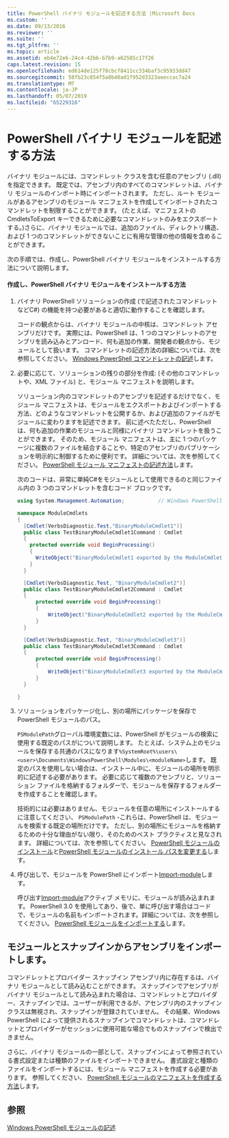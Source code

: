 ```yaml
---
title: PowerShell バイナリ モジュールを記述する方法 |Microsoft Docs
ms.custom: ''
ms.date: 09/13/2016
ms.reviewer: ''
ms.suite: ''
ms.tgt_pltfrm: ''
ms.topic: article
ms.assetid: eb4e72e6-24c4-42b6-b7b9-a62585c17f26
caps.latest.revision: 15
ms.openlocfilehash: ed614de125f78cbcf8411cc334baf3c95933dd47
ms.sourcegitcommit: 58fb23c854f5a8b40ad1f952d3323aeeccac7a24
ms.translationtype: MT
ms.contentlocale: ja-JP
ms.lasthandoff: 05/07/2019
ms.locfileid: "65229316"
---
```

# <a name="how-to-write-a-powershell-binary-module"></a>PowerShell バイナリ モジュールを記述する方法

バイナリ モジュールには、コマンドレット クラスを含む任意のアセンブリ (.dll) を指定できます。 既定では、アセンブリ内のすべてのコマンドレットは、バイナリ モジュールのインポート時にインポートされます。 ただし、ルート モジュールがあるアセンブリのモジュール マニフェストを作成してインポートされたコマンドレットを制限することができます。 (たとえば、マニフェストの CmdletsToExport キーできるために必要なコマンドレットのみをエクスポートする。)さらに、バイナリ モジュールでは、追加のファイル、ディレクトリ構造、および 1 つのコマンドレットができないことに有用な管理の他の情報を含めることができます。

次の手順では、作成し、PowerShell バイナリ モジュールをインストールする方法について説明します。

#### <a name="how-to-create-and-install-a-powershell-binary-module"></a>作成し、PowerShell バイナリ モジュールをインストールする方法

1. バイナリ PowerShell ソリューションの作成 (で記述されたコマンドレットなどC#) の機能を持つ必要があると適切に動作することを確認します。

   コードの観点からは、バイナリ モジュールの中核は、コマンドレット アセンブリだけです。 実際には、PowerShell は、1 つのコマンドレットのアセンブリを読み込みとアンロード、何も追加の作業、開発者の観点から、モジュールとして扱います。 コマンドレットの記述方法の詳細については、次を参照してください。 [Windows PowerShell コマンドレットの記述](../cmdlet/writing-a-windows-powershell-cmdlet.md)します。

2. 必要に応じて、ソリューションの残りの部分を作成: (その他のコマンドレットや、XML ファイル) と、モジュール マニフェストを説明します。

   ソリューション内のコマンドレットのアセンブリを記述するだけでなく、モジュール マニフェストは、モジュールをエクスポートおよびインポートする方法、どのようなコマンドレットを公開するか、および追加のファイルがモジュールに変わりますを記述できます。
   前に述べたただし、PowerShell は、何も追加の作業のモジュールと同様にバイナリ コマンドレットを扱うことができます。
   そのため、モジュール マニフェストは、主に 1 つのパッケージに複数のファイルを結合することや、特定のアセンブリのパブリケーションを明示的に制御するために便利です。
   詳細については、次を参照してください。 [PowerShell モジュール マニフェストの記述方法](how-to-write-a-powershell-module-manifest.md)します。

   次のコードは、非常に単純C#をモジュールとして使用できるのと同じファイル内の 3 つのコマンドレットを含むコード ブロックです。

   ```csharp
   using System.Management.Automation;           // Windows PowerShell namespace.

   namespace ModuleCmdlets
   {
     [Cmdlet(VerbsDiagnostic.Test,"BinaryModuleCmdlet1")]
     public class TestBinaryModuleCmdlet1Command : Cmdlet
     {
       protected override void BeginProcessing()
       {
         WriteObject("BinaryModuleCmdlet1 exported by the ModuleCmdlets module.");
       }
     }

     [Cmdlet(VerbsDiagnostic.Test, "BinaryModuleCmdlet2")]
     public class TestBinaryModuleCmdlet2Command : Cmdlet
     {
         protected override void BeginProcessing()
         {
             WriteObject("BinaryModuleCmdlet2 exported by the ModuleCmdlets module.");
         }
     }

     [Cmdlet(VerbsDiagnostic.Test, "BinaryModuleCmdlet3")]
     public class TestBinaryModuleCmdlet3Command : Cmdlet
     {
         protected override void BeginProcessing()
         {
             WriteObject("BinaryModuleCmdlet3 exported by the ModuleCmdlets module.");
         }
     }

   }
   ```

3. ソリューションをパッケージ化し、別の場所にパッケージを保存で PowerShell モジュールのパス。

   `PSModulePath`グローバル環境変数には、PowerShell がモジュールの検索に使用する既定のパスがについて説明します。 たとえば、システム上のモジュールを保存する共通のパスになります`%SystemRoot%\users\<user>\Documents\WindowsPowerShell\Modules\<moduleName>`します。 既定のパスを使用しない場合は、インストール中に、モジュールの場所を明示的に記述する必要があります。 必要に応じて複数のアセンブリと、ソリューション ファイルを格納するフォルダーで、モジュールを保存するフォルダーを作成することを確認します。

   技術的には必要はありません、モジュールを任意の場所にインストールするに注意してください、 `PSModulePath` -これらは、PowerShell は、モジュールを検索する既定の場所だけです。 ただし、別の場所にモジュールを格納するための十分な理由がない限り、そのためのベスト プラクティスと見なされます。 詳細については、次を参照してください。 [PowerShell モジュールのインストール](./installing-a-powershell-module.md)と[PowerShell モジュールのインストール パスを変更する](./modifying-the-psmodulepath-installation-path.md)します。

4. 呼び出しで、モジュールを PowerShell にインポート[Import-module](/powershell/module/Microsoft.PowerShell.Core/Import-Module)します。

   呼び出す[Import-module](/powershell/module/Microsoft.PowerShell.Core/Import-Module)アクティブ メモリに、モジュールが読み込まれます。 PowerShell 3.0 を使用してあり、後で、単に呼び出す場合はコードで、モジュールの名前もインポートされます。詳細については、次を参照してください。 [PowerShell モジュールをインポートする](./importing-a-powershell-module.md)します。

## <a name="importing-snap-in-assemblies-as-modules"></a>モジュールとスナップインからアセンブリをインポートします。

コマンドレットとプロバイダー スナップイン アセンブリ内に存在するは、バイナリ モジュールとして読み込むことができます。 スナップインでアセンブリがバイナリ モジュールとして読み込まれた場合は、コマンドレットとプロバイダー、スナップインでは、ユーザーが利用できるが、アセンブリ内のスナップイン クラスは無視され、スナップインが登録されていません。 その結果、Windows PowerShell によって提供されるスナップインでコマンドレットは、コマンドレットとプロバイダーがセッションに使用可能な場合でものスナップインで検出できません。

さらに、バイナリ モジュールの一部として、スナップインによって参照されている書式設定または種類のファイルをインポートできません。
書式設定と種類のファイルをインポートするには、モジュール マニフェストを作成する必要があります。
参照してください、 [PowerShell モジュールのマニフェストを作成する方法](how-to-write-a-powershell-module-manifest.md)します。

## <a name="see-also"></a>参照

[Windows PowerShell モジュールの記述](./writing-a-windows-powershell-module.md)
